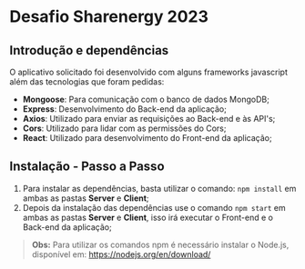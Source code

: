 # Desafio Sharenergy 2023

## Introdução e dependências

O aplicativo solicitado foi desenvolvido com alguns frameworks javascript além das tecnologias que foram pedidas:

- **Mongoose**: Para comunicação com o banco de dados MongoDB;
- **Express**: Desenvolvimento do Back-end da aplicação;
- **Axios**: Utilizado para enviar as requisições ao Back-end e às API's;
- **Cors**: Utilizado para lidar com as permissões do Cors;
- **React**: Utilizado para desenvolvimento do Front-end da aplicação;

## Instalação - Passo a Passo

1. Para instalar as dependências, basta utilizar o comando: `npm install` em ambas as pastas **Server** e **Client**;
2. Depois da instalação das dependências use o comando `npm start` em ambas as pastas **Server** e **Client**, isso irá executar o Front-end e o Back-end da aplicação;

> **Obs:** Para utilizar os comandos npm é necessário instalar o Node.js, disponível em: https://nodejs.org/en/download/
